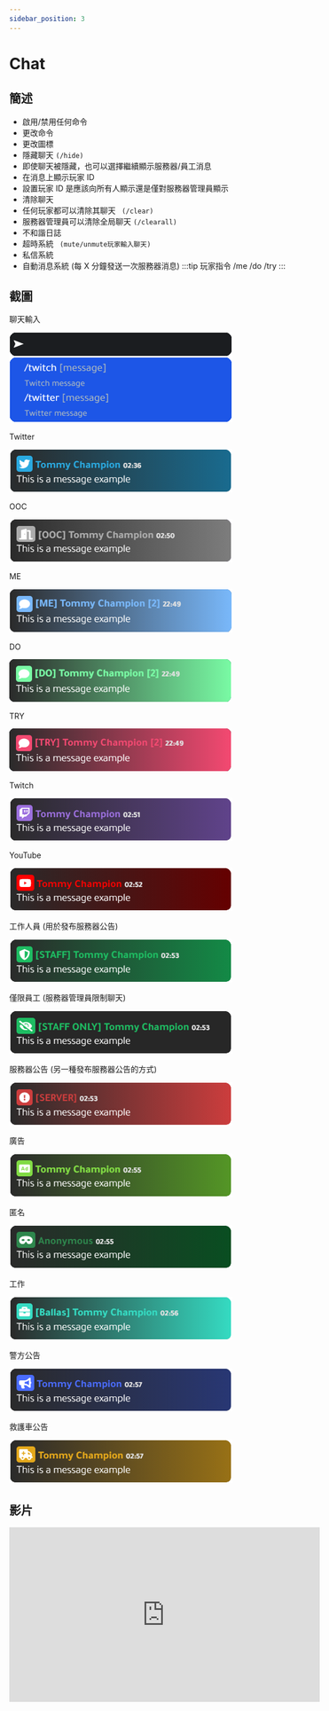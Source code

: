 ```yaml
---
sidebar_position: 3
---
```


# Chat

## 簡述

- 啟用/禁用任何命令
- 更改命令
- 更改圖標
- 隱藏聊天 ```(/hide)```
- 即使聊天被隱藏，也可以選擇繼續顯示服務器/員工消息
- 在消息上顯示玩家 ID
- 設置玩家 ID 是應該向所有人顯示還是僅對服務器管理員顯示
- 清除聊天
- 任何玩家都可以清除其聊天 ``` (/clear)```
- 服務器管理員可以清除全局聊天 ```(/clearall)```
- 不和諧日誌
- 超時系統 ``` (mute/unmute玩家輸入聊天)```
- 私信系統
- 自動消息系統  (每 X 分鐘發送一次服務器消息)
:::tip 玩家指令
/me
/do
/try
:::

## 截圖

聊天輸入

![聊天輸入](img/Chat1.png)

Twitter

![Twitter](img/Chat2.png)

OOC

![OOC](img/Chat3.png)

ME

![ME](img/Chat4.png)

DO

![DO](img/Chat5.png)

TRY

![TRY](img/Chat6.png)

Twitch

![Twitch](img/Chat7.png)

YouTube

![YouTube](img/Chat8.png)

工作人員 (用於發布服務器公告)

![工作人員](img/Chat9.png)

僅限員工 (服務器管理員限制聊天)

![僅限員工](img/Chat10.png)

服務器公告 (另一種發布服務器公告的方式)

![服務器公告](img/Chat11.png)

廣告

![廣告](img/Chat12.png)

匿名

![匿名](img/Chat13.png)

工作

![工作](img/Chat14.png)

警方公告

![警方公告](img/Chat15.png)

救護車公告

![救護車公告](img/Chat16.png)

## 影片

<iframe width="560" height="315" src="https://www.youtube.com/embed/wNEADFOrO7Q" title="YouTube video player" frameborder="0" allow="accelerometer; autoplay; clipboard-write; encrypted-media; gyroscope; picture-in-picture" allowfullscreen></iframe>
